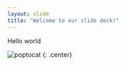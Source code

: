 ```yaml
---
layout: slide
title: "Welcome to our slide deck!"
---
```


Hello world

![poptocat](https://octodex.github.com/images/poptocat.png)
{: .center}
